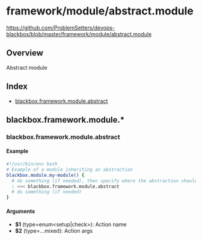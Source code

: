 # framework/module/abstract.module

https://github.com/ProblemSetters/devops-blackbox/blob/master/framework/module/abstract.module

## Overview

Abstract module

## Index

* [blackbox.framework.module.abstract](#blackboxframeworkmoduleabstract)

## blackbox.framework.module.*

### blackbox.framework.module.abstract

#### Example

```bash
#!/usr/bin/env bash
# Example of a module inheriting an abstraction
blackbox.module.my-module() {
  # do something (if needed), then specify where the abstraction should be applied
  : <<< blackbox.framework.module.abstract
  # do something (if needed)
}
```

#### Arguments

* **$1** (type=enum<setup|check>): Action name
* **$2** (type=...mixed): Action args

